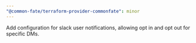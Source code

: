 ```yaml
---
"@common-fate/terraform-provider-commonfate": minor
---
```


Add configuration for slack user notifications, allowing opt in and opt out for specific DMs.
